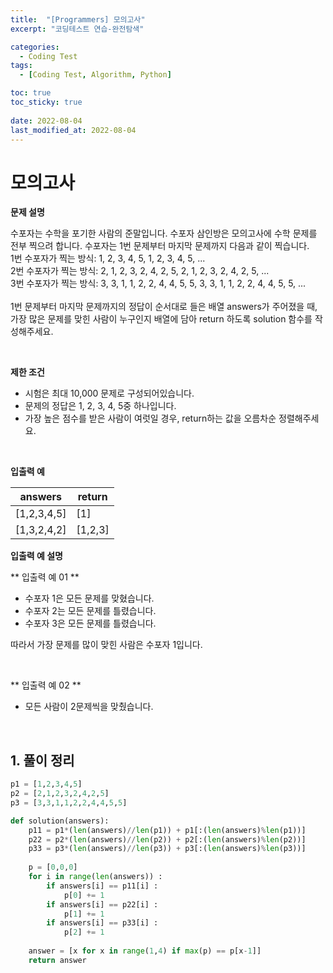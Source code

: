 ```yaml
---
title:  "[Programmers] 모의고사"
excerpt: "코딩테스트 연습-완전탐색"

categories:
  - Coding Test
tags:
  - [Coding Test, Algorithm, Python]

toc: true
toc_sticky: true
 
date: 2022-08-04
last_modified_at: 2022-08-04
---
```



# 모의고사

**문제 설명**

수포자는 수학을 포기한 사람의 준말입니다. 수포자 삼인방은 모의고사에 수학 문제를 전부 찍으려 합니다. 수포자는 1번 문제부터 마지막 문제까지 다음과 같이 찍습니다.
<br>
1번 수포자가 찍는 방식: 1, 2, 3, 4, 5, 1, 2, 3, 4, 5, ...<br>
2번 수포자가 찍는 방식: 2, 1, 2, 3, 2, 4, 2, 5, 2, 1, 2, 3, 2, 4, 2, 5, ...<br>
3번 수포자가 찍는 방식: 3, 3, 1, 1, 2, 2, 4, 4, 5, 5, 3, 3, 1, 1, 2, 2, 4, 4, 5, 5, ...<br>
<br>
1번 문제부터 마지막 문제까지의 정답이 순서대로 들은 배열 answers가 주어졌을 때, 가장 많은 문제를 맞힌 사람이 누구인지 배열에 담아 return 하도록 solution 함수를 작성해주세요.

<br>

**제한 조건**

- 시험은 최대 10,000 문제로 구성되어있습니다.
- 문제의 정답은 1, 2, 3, 4, 5중 하나입니다.
- 가장 높은 점수를 받은 사람이 여럿일 경우, return하는 값을 오름차순 정렬해주세요.

<br>

**입출력 예**

|answers | return |
|---|---|
|[1,2,3,4,5]| [1] | 
|[1,3,2,4,2] | [1,2,3]|

**입출력 예 설명**

** 입출력 예 01 **
- 수포자 1은 모든 문제를 맞혔습니다.
- 수포자 2는 모든 문제를 틀렸습니다.
- 수포자 3은 모든 문제를 틀렸습니다.

따라서 가장 문제를 많이 맞힌 사람은 수포자 1입니다.

<br>

** 입출력 예 02 **
- 모든 사람이 2문제씩을 맞췄습니다.


<br>

## 1. 풀이 정리

```python
p1 = [1,2,3,4,5]
p2 = [2,1,2,3,2,4,2,5]
p3 = [3,3,1,1,2,2,4,4,5,5]

def solution(answers):
    p11 = p1*(len(answers)//len(p1)) + p1[:(len(answers)%len(p1))]
    p22 = p2*(len(answers)//len(p2)) + p2[:(len(answers)%len(p2))]
    p33 = p3*(len(answers)//len(p3)) + p3[:(len(answers)%len(p3))]
    
    p = [0,0,0]
    for i in range(len(answers)) : 
        if answers[i] == p11[i] : 
            p[0] += 1
        if answers[i] == p22[i] : 
            p[1] += 1
        if answers[i] == p33[i] : 
            p[2] += 1
    
    answer = [x for x in range(1,4) if max(p) == p[x-1]]
    return answer
```


<br>
